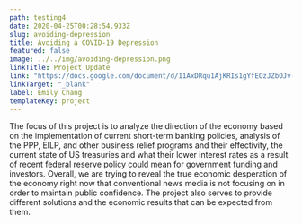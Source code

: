 ```yaml
---
path: testing4
date: 2020-04-25T00:28:54.933Z
slug: avoiding-depression
title: Avoiding a COVID-19 Depression
featured: false
image: ../../img/avoiding-depression.png
linkTitle: Project Update
link: "https://docs.google.com/document/d/11AxDRqu1AjKRIs1gYfEOzJZbOJv-bnnFZzi2W1leZg0/edit"
linkTarget: "_blank"
label: Emily Chang
templateKey: project
---
```

The focus of this project is to analyze the direction of the economy based on the implementation of current short-term banking policies, analysis of the PPP, EILP, and other business relief programs and their effectivity, the current state of US treasuries and what their lower interest rates as a result of recent federal reserve policy could mean for government funding and investors. Overall, we are trying to reveal the true economic desperation of the economy right now that conventional news media is not focusing on in order to maintain public confidence. The project also serves to provide different solutions and the economic results that can be expected from them.